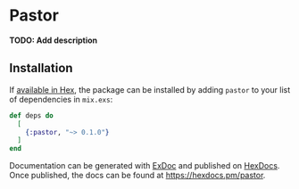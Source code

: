 # Pastor

**TODO: Add description**

## Installation

If [available in Hex](https://hex.pm/docs/publish), the package can be installed
by adding `pastor` to your list of dependencies in `mix.exs`:

```elixir
def deps do
  [
    {:pastor, "~> 0.1.0"}
  ]
end
```

Documentation can be generated with [ExDoc](https://github.com/elixir-lang/ex_doc)
and published on [HexDocs](https://hexdocs.pm). Once published, the docs can
be found at <https://hexdocs.pm/pastor>.

